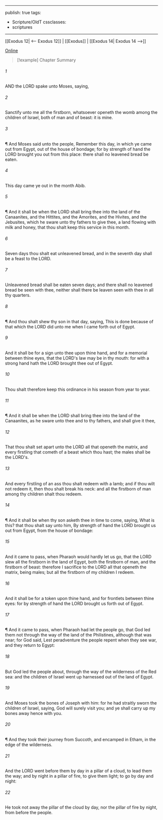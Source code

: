 

---
publish: true
tags:
  - Scripture/OldT
cssclasses:
  - scriptures
---
[[Exodus 12| <-- Exodus 12]] | [[Exodus]] | [[Exodus 14| Exodus 14 -->]]

[Online](https://churchofjesuschrist.org/study/scriptures/ot/ex/13?lang=eng)

>[!example] Chapter Summary
>
###### 1
AND the LORD spake unto Moses, saying,
###### 2
Sanctify unto me all the firstborn, whatsoever openeth the womb among the children of Israel, both of man and of beast: it is mine.
###### 3
¶ And Moses said unto the people, Remember this day, in which ye came out from Egypt, out of the house of bondage; for by strength of hand the LORD brought you out from this place: there shall no leavened bread be eaten.
###### 4
This day came ye out in the month Abib.
###### 5
¶ And it shall be when the LORD shall bring thee into the land of the Canaanites, and the Hittites, and the Amorites, and the Hivites, and the Jebusites, which he sware unto thy fathers to give thee, a land flowing with milk and honey, that thou shalt keep this service in this month.
###### 6
Seven days thou shalt eat unleavened bread, and in the seventh day shall be a feast to the LORD.
###### 7
Unleavened bread shall be eaten seven days; and there shall no leavened bread be seen with thee, neither shall there be leaven seen with thee in all thy quarters.
###### 8
¶ And thou shalt shew thy son in that day, saying, This is done because of that which the LORD did unto me when I came forth out of Egypt.
###### 9
And it shall be for a sign unto thee upon thine hand, and for a memorial between thine eyes, that the LORD's law may be in thy mouth: for with a strong hand hath the LORD brought thee out of Egypt.
###### 10
Thou shalt therefore keep this ordinance in his season from year to year.
###### 11
¶ And it shall be when the LORD shall bring thee into the land of the Canaanites, as he sware unto thee and to thy fathers, and shall give it thee,
###### 12
That thou shalt set apart unto the LORD all that openeth the matrix, and every firstling that cometh of a beast which thou hast; the males shall be the LORD's.
###### 13
And every firstling of an ass thou shalt redeem with a lamb; and if thou wilt not redeem it, then thou shalt break his neck: and all the firstborn of man among thy children shalt thou redeem.
###### 14
¶ And it shall be when thy son asketh thee in time to come, saying, What is this?  that thou shalt say unto him, By strength of hand the LORD brought us out from Egypt, from the house of bondage:
###### 15
And it came to pass, when Pharaoh would hardly let us go, that the LORD slew all the firstborn in the land of Egypt, both the firstborn of man, and the firstborn of beast: therefore I sacrifice to the LORD all that openeth the matrix, being males; but all the firstborn of my children I redeem.
###### 16
And it shall be for a token upon thine hand, and for frontlets between thine eyes: for by strength of hand the LORD brought us forth out of Egypt.
###### 17
¶ And it came to pass, when Pharaoh had let the people go, that God led them not through the way of the land of the Philistines, although that was near; for God said, Lest peradventure the people repent when they see war, and they return to Egypt:
###### 18
But God led the people about, through the way of the wilderness of the Red sea: and the children of Israel went up harnessed out of the land of Egypt.
###### 19
And Moses took the bones of Joseph with him: for he had straitly sworn the children of Israel, saying, God will surely visit you; and ye shall carry up my bones away hence with you.
###### 20
¶ And they took their journey from Succoth, and encamped in Etham, in the edge of the wilderness.
###### 21
And the LORD went before them by day in a pillar of a cloud, to lead them the way; and by night in a pillar of fire, to give them light; to go by day and night:
###### 22
He took not away the pillar of the cloud by day, nor the pillar of fire by night, from before the people.



